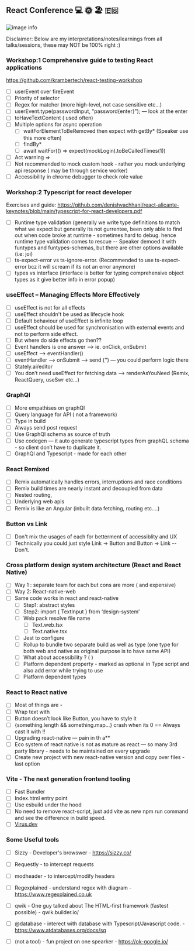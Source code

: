 ## React Conference 💻 🌞 🏖️ 🇪🇸

![image info](https://reactalicante.es/assets/build/a31a53b026de701c2f6e27ec52d0b28e.jpg)


Disclaimer: Below are my interpretations/notes/learnings from all talks/sessions, these may NOT be 100% right :)

### Workshop:1 Comprehensive guide to testing React applications

https://github.com/krambertech/react-testing-workshop
- [ ] userEvent over fireEvent
- [ ] Priority of selector
- [ ] Regex for matcher (more high-level, not case sensitive etc…)
- [ ] userEvent.type(passwordInput, "password{enter}"); — look at the enter
- [ ] toHaveTextContent ( used often)
- [ ] Multiple options for async operation
    - [ ] waitForElementToBeRemoved then expect with getBy*  (Speaker use this more often)
    - [ ] findBy*
    - [ ] await waitFor(() => expect(mockLogin).toBeCalledTimes(1))
- [ ] Act warning => 
- [ ] Not recommended to mock custom hook - rather you mock underlying api response ( may be through service worker)
- [ ] Accessibility in chrome debugger to check role value

### Workshop:2 Typescript for react developer

Exercises and guide: https://github.com/denishvachhani/react-alicante-keynotes/blob/main/typescript-for-react-developers.pdf

- [ ] Runtime type validation (generally we write type definitions to match what we expect but generally its not gurrentee, been only able to find out when code broke at runtime - sometimes hard to debug. hence runtime type validation comes to rescue -- Speaker demoed it with funtypes and funtypes-schemas, but there are other options available (i.e: joi) 
- [ ] ts-expect-error vs ts-ignore-error. (Recommended to use ts-expect-error bcz it will scream if its not an error anymore)
- [ ] types vs interface (interface is better for typing comprehensive object types as it give better info in error popup)

### useEffect – Managing Effects More Effectively 
- [ ] useEffect is not for all effects
- [ ] useEffect shouldn't be used as lifecycle hook
- [ ] Default behaviour of useEffect is infinite loop
- [ ] useEffect should be used for synchronisation with external events and not to perform side effect.
- [ ] But where do side effects go then??
- [ ] Event handlers is one answer —> ie. onClick, onSubmit 
- [ ] useEffect —> eventHandler()
- [ ] eventHandler —> onSubmit —> send (‘’) — you could perform logic there
- [ ] Stately.ai/editor
- [ ] You don’t need useEffect for fetching data —> renderAsYouNeed (Remix, ReactQuery, useSwr etc…)

### GraphQl 
- [ ] More empathises on graphQl
- [ ] Query language for API ( not a framework)
- [ ] Type in build
- [ ] Always send post request 
- [ ] Use GraphQl schema as source of truth
- [ ] Use codegen — it auto generate typescript types from graphQL schema - so client don’t have to duplicate it.
- [ ] GraphQl and Typescript - made for each other

### React Remixed
- [ ] Remix automatically handles errors, interruptions and race conditions
- [ ] Remix build times are nearly instant and decoupled from data
- [ ] Nested routing, 
- [ ] Underlying web apis
- [ ] Remix is like an Angular (inbuilt data fetching, routing etc….)

### Button vs Link
- [ ] Don't mix the usages of each for betterment of accessiblity and UX
- [ ] Technically you could just style Link -> Button and Button -> Link -- Don't.

### Cross platform design system architecture (React and React Native)
- [ ] Way 1 : separate team for each but cons are more ( and expensive)
- [ ] Way 2: React-native-web
- [ ] Same code works in react and react-native
    - [ ] Step1: abstract styles
    - [ ] Step2: import { TextInput } from ‘design-system’
    - [ ] Web pack resolve file name 
        - [ ] Text.web.tsx
        - [ ] Text.native.tsx
    - [ ] Jest to configure
    - [ ] Rollup to bundle two separate build as well as type (one type for both web and native as original purpose is to have same API)
    - [ ] What about accessibility ? (  )
    - [ ] Platform dependent property - marked as optional in Type script and also add error while trying to use
    - [ ] Platform dependent types

### React to React native
- [ ] Most of things are - <View>
- [ ] Wrap text with <Text>
- [ ] Button  doesn’t look like Button, you have to style it
- [ ] {something.length && something.map…} crash when its 0 == Always cast it with !!
- [ ] Upgrading react-native — pain in th a**
- [ ] Eco system of react native is not as mature as react — so many 3rd party library - needs to be maintained on every upgrade
- [ ] Create new project with new react-native version and copy over files - last option
    
### Vite - The next generation frontend tooling
- [ ] Fast Bundler 
- [ ] Index.html entry point
- [ ] Use esbuild under the hood
- [ ] No need to remove react-script, just add vite as new npm run command and see the difference in build speed.
- [ ] [Virus.dev](https://vitejs.dev)
    
### Some Useful tools 
- [ ] Sizzy - Developer's browswer -  https://sizzy.co/
- [ ] Requestly - to intercept requests
- [ ] modheader - to intercept/modify headers
- [ ] Regexplained - understand regex with diagram - https://www.regexplained.co.uk
- [ ] qwik - One guy talked about The HTML-first framework (fastest possible) - qwik.builder.io/
- [ ] @database - interect with database with Typescript/Javascript code. - https://www.atdatabases.org/docs/sq
- [ ] (not a tool) - fun project on one spearker - https://ok-google.io/














